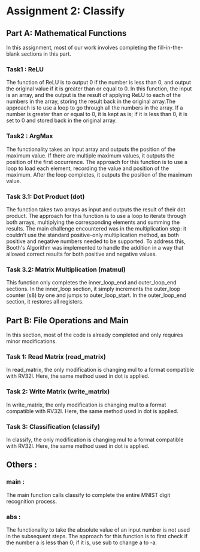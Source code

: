 # Assignment 2: Classify

## Part A: Mathematical Functions
In this assignment, most of our work involves completing the fill-in-the-blank sections in this part.
### Task1 : ReLU
The function of ReLU is to output 0 if the number is less than 0, and output the original value if it is greater than or equal to 0. In this function, the input is an array, and the output is the result of applying ReLU to each of the numbers in the array, storing the result back in the original array.The approach is to use a loop to go through all the numbers in the array. If a number is greater than or equal to 0, it is kept as is; if it is less than 0, it is set to 0 and stored back in the original array.

### Task2 : ArgMax 
The functionality takes an input array and outputs the position of the maximum value. If there are multiple maximum values, it outputs the position of the first occurrence. The approach for this function is to use a loop to load each element, recording the value and position of the maximum. After the loop completes, it outputs the position of the maximum value.

### Task 3.1: Dot Product (dot)
The function takes two arrays as input and outputs the result of their dot product. The approach for this function is to use a loop to iterate through both arrays, multiplying the corresponding elements and summing the results. The main challenge encountered was in the multiplication step: it couldn’t use the standard positive-only multiplication method, as both positive and negative numbers needed to be supported. To address this, Booth's Algorithm was implemented to handle the addition in a way that allowed correct results for both positive and negative values.

### Task 3.2: Matrix Multiplication (matmul)
This function only completes the inner_loop_end and outer_loop_end sections. In the inner_loop section, it simply increments the outer_loop counter (s8) by one and jumps to outer_loop_start. In the outer_loop_end section, it restores all registers.

## Part B: File Operations and Main
In this section, most of the code is already completed and only requires minor modifications.

### Task 1: Read Matrix (read_matrix) 
In read_matrix, the only modification is changing mul to a format compatible with RV32I. Here, the same method used in dot is applied.

### Task 2: Write Matrix (write_matrix)
In write_matrix, the only modification is changing mul to a format compatible with RV32I. Here, the same method used in dot is applied.

### Task 3: Classification (classify) 
In classify, the only modification is changing mul to a format compatible with RV32I. Here, the same method used in dot is applied.

## Others :
### main : 
The main function calls classify to complete the entire MNIST digit recognition process.

### abs : 
The functionality to take the absolute value of an input number is not used in the subsequent steps. The approach for this function is to first check if the number a is less than 0; if it is, use sub to change a to -a.
